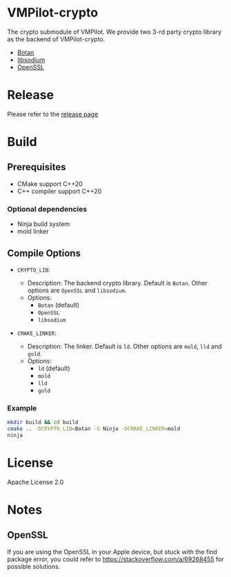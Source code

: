 VMPilot-crypto
===

The crypto submodule of VMPilot.
We provide two 3-rd party crypto library as the backend of VMPilot-crypto.

- [Botan](https://github.com/randombit/botan)
- [libsodium](https://github.com/jedisct1/libsodium)
- [OpenSSL](https://github.com/openssl/openssl)

# Release
Please refer to the [release page](https://github.com/25077667/VMPilot-crypto/releases)

# Build
## Prerequisites
- CMake support C++20
- C++ compiler support C++20

### Optional dependencies
- Ninja build system
- mold linker

## Compile Options
- `CRYPTO_LIB`: 
    - Description: The backend crypto library. Default is `Botan`. Other options are `OpenSSL` and `libsodium`.
    - Options:
        - `Botan` (default)
        - `OpenSSL`
        - `libsodium`

- `CMAKE_LINKER`: 
    - Description: The linker. Default is `ld`. Other options are `mold`, `lld` and `gold`.
    - Options:
        - `ld`  (default)
        - `mold`
        - `lld`
        - `gold`

### Example
```bash
mkdir build && cd build
cmake .. -DCRYPTO_LIB=Botan -G Ninja -DCMAKE_LINKER=mold
ninja
```

# License
Apache License 2.0

# Notes

## OpenSSL
If you are using the OpenSSL in your Apple device, but stuck with the find package error,
you could refer to https://stackoverflow.com/a/69268455 for possible solutions.

